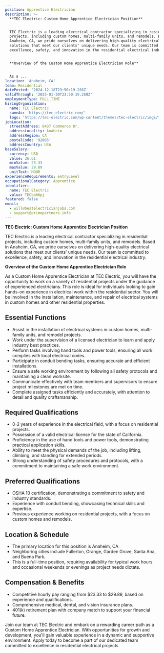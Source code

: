 ```yaml
---
position: Apprentice Electrician
description: >-
  **TEC Electric: Custom Home Apprentice Electrician Position**


  TEC Electric is a leading electrical contractor specializing in residential
  projects, including custom homes, multi-family units, and remodels. Based in
  Anaheim, CA, we pride ourselves on delivering high-quality electrical
  solutions that meet our clients' unique needs. Our team is committed to
  excellence, safety, and innovation in the residential electrical industry.


  **Overview of the Custom Home Apprentice Electrician Role**


  As a ...
location: 'Anaheim, CA'
team: Residential
datePosted: '2024-12-18T23:50:19.268Z'
validThrough: '2025-01-30T23:50:19.268Z'
employmentType: FULL_TIME
hiringOrganization:
  name: TEC Electric
  sameAs: 'https://tec-electric.com/'
  logo: 'https://tec-electric.com/wp-content/themes/tec-electric/imgs/tec-logo.png'
jobLocation:
  streetAddress: 8487 Commerce Dr.
  addressLocality: Anaheim
  addressRegion: CA
  postalCode: '92805'
  addressCountry: USA
baseSalary:
  currency: USD
  value: 26.61
  minValue: 23.33
  maxValue: 29.89
  unitText: HOUR
experienceRequirements: entryLevel
occupationalCategory: Apprentice
identifier:
  name: TEC Electric
  value: TECbph6pj
featured: false
email:
  - will@bestelectricianjobs.com
  - support@primepartners.info
---
```




**TEC Electric: Custom Home Apprentice Electrician Position**

TEC Electric is a leading electrical contractor specializing in residential projects, including custom homes, multi-family units, and remodels. Based in Anaheim, CA, we pride ourselves on delivering high-quality electrical solutions that meet our clients' unique needs. Our team is committed to excellence, safety, and innovation in the residential electrical industry.

**Overview of the Custom Home Apprentice Electrician Role**

As a Custom Home Apprentice Electrician at TEC Electric, you will have the opportunity to work on a variety of residential projects under the guidance of experienced electricians. This role is ideal for individuals looking to gain hands-on experience in electrical work within the residential sector. You will be involved in the installation, maintenance, and repair of electrical systems in custom homes and other residential properties. 

## Essential Functions

- Assist in the installation of electrical systems in custom homes, multi-family units, and remodel projects.
- Work under the supervision of a licensed electrician to learn and apply industry best practices.
- Perform tasks involving hand tools and power tools, ensuring all work complies with local electrical codes.
- Participate in conduit bending tasks, ensuring accurate and efficient installations.
- Ensure a safe working environment by following all safety protocols and maintaining a clean worksite.
- Communicate effectively with team members and supervisors to ensure project milestones are met on time.
- Complete assigned tasks efficiently and accurately, with attention to detail and quality craftsmanship.

## Required Qualifications

- 0-2 years of experience in the electrical field, with a focus on residential projects.
- Possession of a valid electrical license for the state of California.
- Proficiency in the use of hand tools and power tools, demonstrating practical application skills.
- Ability to meet the physical demands of the job, including lifting, climbing, and standing for extended periods.
- Strong understanding of safety procedures and protocols, with a commitment to maintaining a safe work environment.

## Preferred Qualifications

- OSHA 10 certification, demonstrating a commitment to safety and industry standards.
- Experience with conduit bending, showcasing technical skills and expertise.
- Previous experience working on residential projects, with a focus on custom homes and remodels.

## Location & Schedule

- The primary location for this position is Anaheim, CA.
- Neighboring cities include Fullerton, Orange, Garden Grove, Santa Ana, and Buena Park.
- This is a full-time position, requiring availability for typical work hours and occasional weekends or evenings as project needs dictate.

## Compensation & Benefits

- Competitive hourly pay ranging from $23.33 to $29.89, based on experience and qualifications.
- Comprehensive medical, dental, and vision insurance plans.
- 401(k) retirement plan with company match to support your financial future.

Join our team at TEC Electric and embark on a rewarding career path as a Custom Home Apprentice Electrician. With opportunities for growth and development, you'll gain valuable experience in a dynamic and supportive environment. Apply today to become a part of our dedicated team committed to excellence in residential electrical projects.
